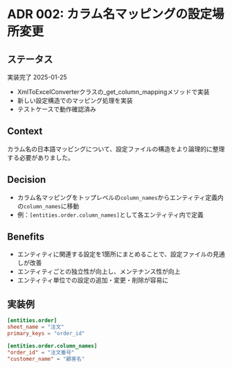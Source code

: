 # ADR 002: カラム名マッピングの設定場所変更

## ステータス
実装完了 2025-01-25
- XmlToExcelConverterクラスの_get_column_mappingメソッドで実装
- 新しい設定構造でのマッピング処理を実装
- テストケースで動作確認済み

## Context
カラム名の日本語マッピングについて、設定ファイルの構造をより論理的に整理する必要がありました。

## Decision
- カラム名マッピングをトップレベルの`column_names`からエンティティ定義内の`column_names`に移動
- 例：`[entities.order.column_names]`として各エンティティ内で定義

## Benefits
- エンティティに関連する設定を1箇所にまとめることで、設定ファイルの見通しが改善
- エンティティごとの独立性が向上し、メンテナンス性が向上
- エンティティ単位での設定の追加・変更・削除が容易に

## 実装例
```toml
[entities.order]
sheet_name = "注文"
primary_keys = "order_id"

[entities.order.column_names]
"order_id" = "注文番号"
"customer_name" = "顧客名"